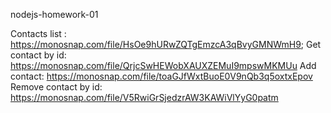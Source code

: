 nodejs-homework-01

Contacts list : https://monosnap.com/file/HsOe9hURwZQTgEmzcA3qBvyGMNWmH9;
Get contact by id: https://monosnap.com/file/QrjcSwHEWobXAUXZEMuI9mpswMKMUu
Add contact: https://monosnap.com/file/toaGJfWxtBuoE0V9nQb3q5oxtxEpov
Remove contact by id: https://monosnap.com/file/V5RwiGrSjedzrAW3KAWiVlYyG0patm
